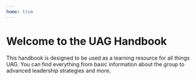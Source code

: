 ```yaml
---
home: true
---
```


# Welcome to the UAG Handbook

This handbook is designed to be used as a learning resource for all things UAG. You can find everything from basic information about the group to advanced leadership strategies and more.
